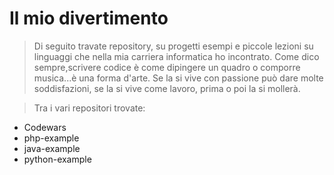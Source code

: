 # Il mio divertimento

> Di seguito travate repository, su progetti esempi e piccole lezioni su linguaggi che nella mia carriera informatica ho incontrato. Come dico sempre,scrivere codice è come dipingere un quadro o comporre musica...è una forma d'arte. Se la si vive con passione può dare molte soddisfazioni, se la si vive come lavoro, prima o poi la si mollerà.

> Tra i vari repositori trovate:

- Codewars
- php-example
- java-example
- python-example
